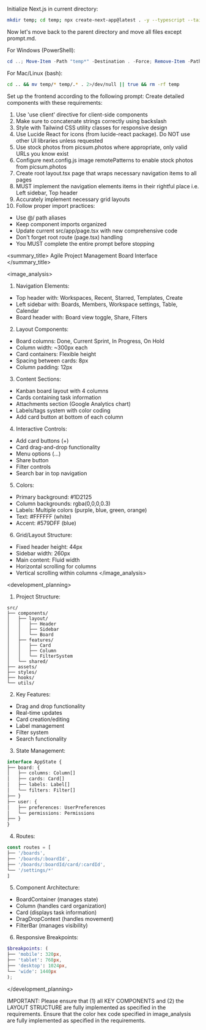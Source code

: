 Initialize Next.js in current directory:
```bash
mkdir temp; cd temp; npx create-next-app@latest . -y --typescript --tailwind --eslint --app --use-npm --src-dir --import-alias "@/*" -no --turbo
```

Now let's move back to the parent directory and move all files except prompt.md.

For Windows (PowerShell):
```powershell
cd ..; Move-Item -Path "temp*" -Destination . -Force; Remove-Item -Path "temp" -Recurse -Force
```

For Mac/Linux (bash):
```bash
cd .. && mv temp/* temp/.* . 2>/dev/null || true && rm -rf temp
```

Set up the frontend according to the following prompt:
<frontend-prompt>
Create detailed components with these requirements:
1. Use 'use client' directive for client-side components
2. Make sure to concatenate strings correctly using backslash
3. Style with Tailwind CSS utility classes for responsive design
4. Use Lucide React for icons (from lucide-react package). Do NOT use other UI libraries unless requested
5. Use stock photos from picsum.photos where appropriate, only valid URLs you know exist
6. Configure next.config.js image remotePatterns to enable stock photos from picsum.photos
7. Create root layout.tsx page that wraps necessary navigation items to all pages
8. MUST implement the navigation elements items in their rightful place i.e. Left sidebar, Top header
9. Accurately implement necessary grid layouts
10. Follow proper import practices:
   - Use @/ path aliases
   - Keep component imports organized
   - Update current src/app/page.tsx with new comprehensive code
   - Don't forget root route (page.tsx) handling
   - You MUST complete the entire prompt before stopping

<summary_title>
Agile Project Management Board Interface
</summary_title>

<image_analysis>

1. Navigation Elements:
- Top header with: Workspaces, Recent, Starred, Templates, Create
- Left sidebar with: Boards, Members, Workspace settings, Table, Calendar
- Board header with: Board view toggle, Share, Filters


2. Layout Components:
- Board columns: Done, Current Sprint, In Progress, On Hold
- Column width: ~300px each
- Card containers: Flexible height
- Spacing between cards: 8px
- Column padding: 12px


3. Content Sections:
- Kanban board layout with 4 columns
- Cards containing task information
- Attachments section (Google Analytics chart)
- Labels/tags system with color coding
- Add card button at bottom of each column


4. Interactive Controls:
- Add card buttons (+)
- Card drag-and-drop functionality
- Menu options (...)
- Share button
- Filter controls
- Search bar in top navigation


5. Colors:
- Primary background: #1D2125
- Column backgrounds: rgba(0,0,0,0.3)
- Labels: Multiple colors (purple, blue, green, orange)
- Text: #FFFFFF (white)
- Accent: #579DFF (blue)


6. Grid/Layout Structure:
- Fixed header height: 44px
- Sidebar width: 260px
- Main content: Fluid width
- Horizontal scrolling for columns
- Vertical scrolling within columns
</image_analysis>

<development_planning>

1. Project Structure:
```
src/
├── components/
│   ├── layout/
│   │   ├── Header
│   │   ├── Sidebar
│   │   └── Board
│   ├── features/
│   │   ├── Card
│   │   ├── Column
│   │   └── FilterSystem
│   └── shared/
├── assets/
├── styles/
├── hooks/
└── utils/
```


2. Key Features:
- Drag and drop functionality
- Real-time updates
- Card creation/editing
- Label management
- Filter system
- Search functionality


3. State Management:
```typescript
interface AppState {
├── board: {
│   ├── columns: Column[]
│   ├── cards: Card[]
│   ├── labels: Label[]
│   └── filters: Filter[]
├── }
├── user: {
│   ├── preferences: UserPreferences
│   └── permissions: Permissions
├── }
}
```


4. Routes:
```typescript
const routes = [
├── '/boards',
├── '/boards/:boardId',
├── '/boards/:boardId/card/:cardId',
└── '/settings/*'
]
```


5. Component Architecture:
- BoardContainer (manages state)
- Column (handles card organization)
- Card (displays task information)
- DragDropContext (handles movement)
- FilterBar (manages visibility)


6. Responsive Breakpoints:
```scss
$breakpoints: (
├── 'mobile': 320px,
├── 'tablet': 768px,
├── 'desktop': 1024px,
└── 'wide': 1440px
);
```
</development_planning>
</frontend-prompt>

IMPORTANT: Please ensure that (1) all KEY COMPONENTS and (2) the LAYOUT STRUCTURE are fully implemented as specified in the requirements. Ensure that the color hex code specified in image_analysis are fully implemented as specified in the requirements.
